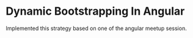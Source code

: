 # Dynamic Bootstrapping In Angular

Implemented this strategy based on one of the angular meetup session. 



